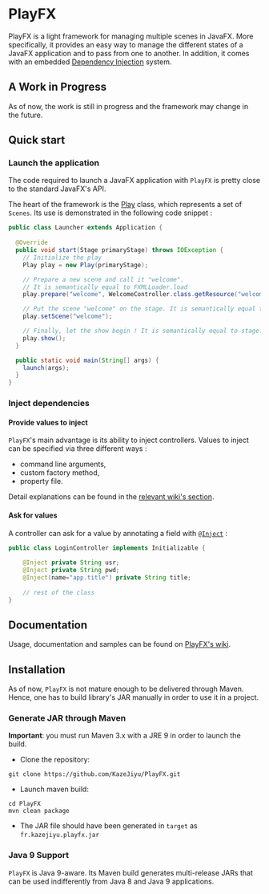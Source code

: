 # PlayFX
PlayFX is a light framework for managing multiple scenes in JavaFX. More specifically, it provides an easy way to manage the different states of a JavaFX application and to pass from one to another. In addition, it comes with an embedded [Dependency Injection](https://en.wikipedia.org/wiki/Dependency_injection) system.

## A Work in Progress
As of now, the work is still in progress and the framework may change in the future.

## Quick start

### Launch the application 

The code required to launch a JavaFX application with `PlayFX` is pretty close to the standard JavaFX's API. 

The heart of the framework is the [Play](https://github.com/KazeJiyu/playfx/blob/master/src/main/java/fr/kazejiyu/playfx/Play.java) class, which represents a set of `Scenes`. Its use is demonstrated in the following code snippet :

```java
public class Launcher extends Application {
	
  @Override
  public void start(Stage primaryStage) throws IOException {	
    // Initialize the play
    Play play = new Play(primaryStage);

    // Prepare a new scene and call it "welcome". 
    // It is semantically equal to FXMLLoader.load
    play.prepare("welcome", WelcomeController.class.getResource("welcome.fxml"));

    // Put the scene "welcome" on the stage. It is semantically equal to stage.setScene
    play.setScene("welcome");

    // Finally, let the show begin ! It is semantically equal to stage.show
    play.show();
  }

  public static void main(String[] args) {
    launch(args);
  }
}
```

### Inject dependencies

#### Provide values to inject

`PlayFX`'s main advantage is its ability to inject controllers. Values to inject can be specified via three different ways :
- command line arguments,
- custom factory method,
- property file.

Detail explanations can be found in the [relevant wiki's section](https://github.com/KazeJiyu/PlayFX/wiki/Dependency-Injection).

#### Ask for values

A controller can ask for a value by annotating a field with [`@Inject`](https://github.com/KazeJiyu/PlayFX/blob/master/src/main/java/fr/kazejiyu/playfx/injection/Inject.java) : 

```java
public class LoginController implements Initializable {
	
    @Inject private String usr;
    @Inject private String pwd;
    @Inject(name="app.title") private String title;
	
    // rest of the class
}
```

## Documentation

Usage, documentation and samples can be found on [PlayFX's wiki](https://github.com/KazeJiyu/PlayFX/wiki).

## Installation

As of now, `PlayFX` is not mature enough to be delivered through Maven. Hence, one has to build library's JAR manually in order to use it in a project.

### Generate JAR through Maven

__Important__: you must run Maven 3.x with a JRE 9 in order to launch the build.

- Clone the repository:

```
git clone https://github.com/KazeJiyu/PlayFX.git
```

- Launch maven build:

```
cd PlayFX
mvn clean package
```

- The JAR file should have been generated in `target` as `fr.kazejiyu.playfx.jar`

### Java 9 Support

`PlayFX` is Java 9-aware. Its Maven build generates multi-release JARs that can be used indifferently from Java 8 and Java 9 applications.
